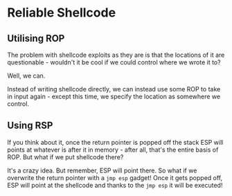 # Reliable Shellcode

## Utilising ROP

The problem with shellcode exploits as they are is that the locations of it are questionable - wouldn't it be cool if we could control where we wrote it to?

Well, we can.

Instead of writing shellcode directly, we can instead use some ROP to take in input again - except this time, we specify the location as somewhere we control.

## Using RSP

If you think about it, once the return pointer is popped off the stack ESP will points at whatever is after it in memory - after all, that's the entire basis of ROP. But what if we put shellcode there?

It's a crazy idea. But remember, ESP will point there. So what if we overwrite the return pointer with a `jmp esp` gadget! Once it gets popped off, ESP will point at the shellcode and thanks to the `jmp esp` it will be executed!

